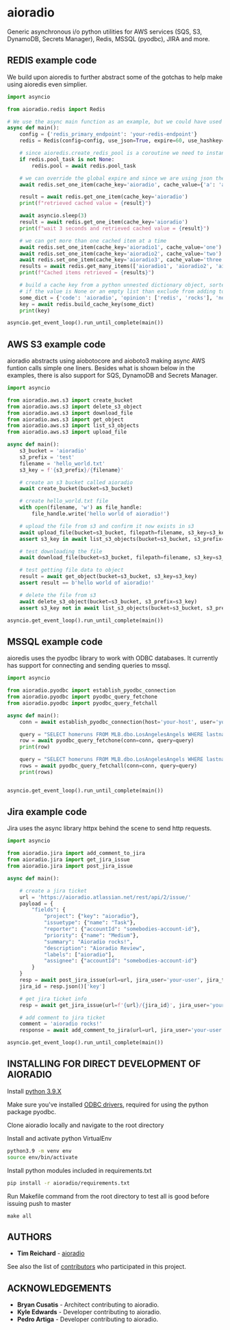 # aioradio
Generic asynchronous i/o python utilities for AWS services (SQS, S3, DynamoDB, Secrets Manager), Redis, MSSQL (pyodbc), JIRA and more.

## REDIS example code
We build upon aioredis to further abstract some of the gotchas to help make using aioredis even simplier.

```python
import asyncio

from aioradio.redis import Redis

# We use the async main function as an example, but we could have used fastapi's on_startup function similarly
async def main():
    config = {'redis_primary_endpoint': 'your-redis-endpoint'}
    redis = Redis(config=config, use_json=True, expire=60, use_hashkey=False)

    # since aioredis.create_redis_pool is a coroutine we need to instantiate the object within an async function
    if redis.pool_task is not None:
        redis.pool = await redis.pool_task

    # we can override the global expire and since we are using json the cache_value will be converted to json
    await redis.set_one_item(cache_key='aioradio', cache_value={'a': 'alpha', 'number': 123}, expire=2)

    result = await redis.get_one_item(cache_key='aioradio')
    print(f"retrieved cached value = {result}")

    await asyncio.sleep(3)
    result = await redis.get_one_item(cache_key='aioradio')
    print(f"wait 3 seconds and retrieved cached value = {result}")

    # we can get more than one cached item at a time
    await redis.set_one_item(cache_key='aioradio1', cache_value='one')
    await redis.set_one_item(cache_key='aioradio2', cache_value='two')
    await redis.set_one_item(cache_key='aioradio3', cache_value='three')
    results = await redis.get_many_items(['aioradio1', 'aioradio2', 'aioradio3'])
    print(f"Cached items retrieved = {results}")

    # build a cache key from a python unnested dictionary object, sorted by key
    # if the value is None or an empty list than exclude from adding to the cache key
    some_dict = {'code': 'aioradio', 'opinion': ['redis', 'rocks'], 'none': None, 'empty': [], 'rad': True}
    key = await redis.build_cache_key(some_dict)
    print(key)

asyncio.get_event_loop().run_until_complete(main())
```


## AWS S3 example code
aioradio abstracts using aiobotocore and aioboto3 making async AWS funtion calls simple one liners.
Besides what is shown below in the examples, there is also support for SQS, DynamoDB and Secrets Manager.


```python
import asyncio

from aioradio.aws.s3 import create_bucket
from aioradio.aws.s3 import delete_s3_object
from aioradio.aws.s3 import download_file
from aioradio.aws.s3 import get_object
from aioradio.aws.s3 import list_s3_objects
from aioradio.aws.s3 import upload_file

async def main():
    s3_bucket = 'aioradio'
    s3_prefix = 'test'
    filename = 'hello_world.txt'
    s3_key = f'{s3_prefix}/{filename}'

    # create an s3 bucket called aioradio
    await create_bucket(bucket=s3_bucket)

    # create hello_world.txt file
    with open(filename, 'w') as file_handle:
        file_handle.write('hello world of aioradio!')

    # upload the file from s3 and confirm it now exists in s3
    await upload_file(bucket=s3_bucket, filepath=filename, s3_key=s3_key)
    assert s3_key in await list_s3_objects(bucket=s3_bucket, s3_prefix=s3_prefix)

    # test downloading the file
    await download_file(bucket=s3_bucket, filepath=filename, s3_key=s3_key)

    # test getting file data to object
    result = await get_object(bucket=s3_bucket, s3_key=s3_key)
    assert result == b'hello world of aioradio!'

    # delete the file from s3
    await delete_s3_object(bucket=s3_bucket, s3_prefix=s3_key)
    assert s3_key not in await list_s3_objects(bucket=s3_bucket, s3_prefix=s3_prefix)

asyncio.get_event_loop().run_until_complete(main())
```

## MSSQL example code
aioredis uses the pyodbc library to work with ODBC databases.
It currently has support for connecting and sending queries to mssql.

```python
import asyncio

from aioradio.pyodbc import establish_pyodbc_connection
from aioradio.pyodbc import pyodbc_query_fetchone
from aioradio.pyodbc import pyodbc_query_fetchall

async def main():
    conn = await establish_pyodbc_connection(host='your-host', user='your-user', pwd='your-password')

    query = "SELECT homeruns FROM MLB.dbo.LosAngelesAngels WHERE lastname = 'Trout' AND year = '2020'"
    row = await pyodbc_query_fetchone(conn=conn, query=query)
    print(row)

    query = "SELECT homeruns FROM MLB.dbo.LosAngelesAngels WHERE lastname = 'Trout'"
    rows = await pyodbc_query_fetchall(conn=conn, query=query)
    print(rows)


asyncio.get_event_loop().run_until_complete(main())
```

## Jira example code
Jira uses the async library httpx behind the scene to send http requests.

```python
import asyncio

from aioradio.jira import add_comment_to_jira
from aioradio.jira import get_jira_issue
from aioradio.jira import post_jira_issue

async def main():

    # create a jira ticket
    url = 'https://aioradio.atlassian.net/rest/api/2/issue/'
    payload = {
        "fields": {
            "project": {"key": "aioradio"},
            "issuetype": {"name": "Task"},
            "reporter": {"accountId": "somebodies-account-id"},
            "priority": {"name": "Medium"},
            "summary": "Aioradio rocks!",
            "description": "Aioradio Review",
            "labels": ["aioradio"],
            "assignee": {"accountId": "somebodies-account-id"}
        }
    }
    resp = await post_jira_issue(url=url, jira_user='your-user', jira_token='your-password', payload=payload)
    jira_id = resp.json()['key']

    # get jira ticket info
    resp = await get_jira_issue(url=f'{url}/{jira_id}', jira_user='your-user', jira_token='your-password')

    # add comment to jira ticket
    comment = 'aioradio rocks!'
    response = await add_comment_to_jira(url=url, jira_user='your-user', jira_token='your-password', comment=comment)

asyncio.get_event_loop().run_until_complete(main())
```

## INSTALLING FOR DIRECT DEVELOPMENT OF AIORADIO

Install [python 3.9.X](https://www.python.org/downloads/)

Make sure you've installed [ODBC drivers](https://docs.microsoft.com/en-us/sql/connect/python/pyodbc/step-1-configure-development-environment-for-pyodbc-python-development?view=sql-server-ver15), required for using the python package pyodbc.

Clone aioradio locally and navigate to the root directory

Install and activate python VirtualEnv
```bash
python3.9 -m venv env
source env/bin/activate
```

Install python modules included in requirements.txt
```bash
pip install -r aioradio/requirements.txt
```

Run Makefile command from the root directory to test all is good before issuing push to master
```
make all
```

## AUTHORS

* **Tim Reichard** - [aioradio](https://github.com/nrccua/aioradio)

See also the list of [contributors](https://github.com/nrccua/aioradio/graphs/contributors) who participated in this project.

## ACKNOWLEDGEMENTS

* **Bryan Cusatis** - Architect contributing to aioradio.
* **Kyle Edwards** - Developer contributing to aioradio.
* **Pedro Artiga** - Developer contributing to aioradio.
